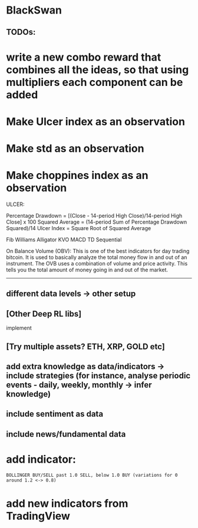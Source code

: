 # BlackSwan

## TODOs:
# write a new combo reward that combines all the ideas, so that using multipliers each component can be added
# Make Ulcer index as an observation
# Make std as an observation
# Make choppines index as an observation


ULCER:

Percentage Drawdown = [(Close - 14-period High Close)/14-period High Close] x 100
Squared Average = (14-period Sum of Percentage Drawdown Squared)/14 
Ulcer Index = Square Root of Squared Average


Fib 
Williams Alligator
KVO
MACD
TD Sequential

On Balance Volume (OBV): This is one of the best indicators for day trading bitcoin. It is used to basically analyze the total money flow in and out of an instrument. The OVB uses a combination of volume and price activity. This tells you the total amount of money going in and out of the market.


-------------------

## different data levels -> other setup

## [Other Deep RL libs]
implement


## [Try multiple assets? ETH, XRP, GOLD etc]



## add extra knowledge as data/indicators -> include strategies (for instance, analyse periodic events - daily, weekly, monthly -> infer knowledge)
## include sentiment as data
## include news/fundamental data

# add indicator:
	BOLLINGER BUY/SELL past 1.0 SELL, below 1.0 BUY (variations for 0 around 1.2 <-> 0.8)
# add new indicators from TradingView
